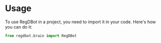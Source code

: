 # Usage

To use RegDBot in a project, you need to import it in your code. Here's how you can do it:

```python
from regdbot.brain import RegDBot
```
